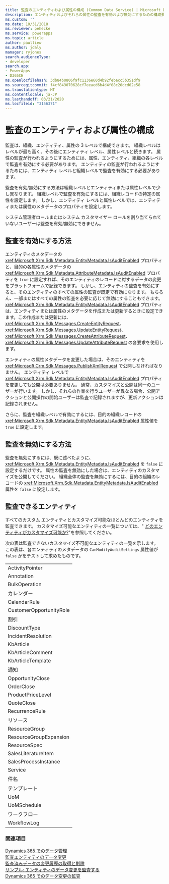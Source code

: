 ```yaml
---
title: 監査のエンティティおよび属性の構成 (Common Data Service) | Microsoft Docs
description: エンティティおよびそれらの属性の監査を有効および無効にするための構成要件について説明します。
ms.custom: ''
ms.date: 10/31/2018
ms.reviewer: pehecke
ms.service: powerapps
ms.topic: article
author: paulliew
ms.author: jdaly
manager: ryjones
search.audienceType:
- developer
search.app:
- PowerApps
- D365CE
ms.openlocfilehash: 3db84b0806f9fc1136e60d4b92febacc5b351df9
ms.sourcegitcommit: f4cf849070628cf7eeaed6b4d4f08c20dcd02e58
ms.translationtype: HT
ms.contentlocale: ja-JP
ms.lasthandoff: 03/21/2020
ms.locfileid: "3156371"
---
```

# <a name="configure-entities-and-attributes-for-auditing"></a>監査のエンティティおよび属性の構成

監査は、組織、エンティティ、属性の 3 レベルで構成できます。 組織レベルはレベルが最も高く、その後にエンティティ レベル、属性レベルと続きます。 属性の監査が行われるようにするためには、属性、エンティティ、組織の各レベルで監査を有効にする必要があります。 エンティティの監査が行われるようにするためには、エンティティ レベルと組織レベルで監査を有効にする必要があります。  
  
 監査を有効/無効にする方法は組織レベルとエンティティまたは属性レベルで少し異なります。 組織レベルで監査を有効にするには、組織レコードの特定の属性を設定します。 しかし、エンティティ レベルと属性レベルでは、エンティティまたは属性のメタデータのプロパティを設定します。  
  
 システム管理者ロールまたはシステム カスタマイザー ロールを割り当てられていないユーザーは監査を有効/無効にできません。  
  
## <a name="enabling-auditing"></a>監査を有効にする方法  

 エンティティのメタデータの <xref:Microsoft.Xrm.Sdk.Metadata.EntityMetadata.IsAuditEnabled> プロパティと、目的の各属性のメタデータの <xref:Microsoft.Xrm.Sdk.Metadata.AttributeMetadata.IsAuditEnabled> プロパティを `true` に設定すれば、そのエンティティのレコードに対するデータの変更をプラットフォームで記録できます。 しかし、エンティティの監査を有効にすると、そのエンティティのすべての属性の監査が既定で有効になります。 もちろん、一部またはすべての属性の監査を必要に応じて無効にすることもできます。 <xref:Microsoft.Xrm.Sdk.Metadata.EntityMetadata.IsAuditEnabled> プロパティは、エンティティまたは属性のメタデータを作成または更新するときに設定できます。この作成または更新には、<xref:Microsoft.Xrm.Sdk.Messages.CreateEntityRequest>、<xref:Microsoft.Xrm.Sdk.Messages.UpdateEntityRequest>、<xref:Microsoft.Xrm.Sdk.Messages.CreateAttributeRequest>、<xref:Microsoft.Xrm.Sdk.Messages.UpdateAttributeRequest> の各要求を使用します。  
  
 エンティティの属性メタデータを変更した場合は、そのエンティティを <xref:Microsoft.Crm.Sdk.Messages.PublishXmlRequest> で公開しなければなりません。 エンティティ レベルで <xref:Microsoft.Xrm.Sdk.Metadata.EntityMetadata.IsAuditEnabled> プロパティを変更しても公開は必要ありません。 通常、カスタマイズと公開は同一のユーザーが行います。 しかし、それらの作業を行うユーザーが異なる場合、公開アクションと公開操作の開始ユーザーは監査で記録されますが、更新アクションは記録されません。  
  
 さらに、監査を組織レベルで有効にするには、目的の組織レコードの <xref:Microsoft.Xrm.Sdk.Metadata.EntityMetadata.IsAuditEnabled> 属性値を `true` に設定します。  
  
## <a name="disabling-auditing"></a>監査を無効にする方法  
 監査を無効にするには、既に述べたように、<xref:Microsoft.Xrm.Sdk.Metadata.EntityMetadata.IsAuditEnabled> を `false` に設定するだけです。 属性の監査を無効にした場合は、エンティティのカスタマイズを公開してください。 組織全体の監査を無効にするには、目的の組織のレコードの <xref:Microsoft.Xrm.Sdk.Metadata.EntityMetadata.IsAuditEnabled> 属性を `false` に設定します。  
  
## <a name="entities-that-can-be-audited"></a>監査できるエンティティ  
 すべてのカスタム エンティティとカスタマイズ可能なほとんどのエンティティを監査できます。 カスタマイズ可能なエンティティの一覧については、" [どのエンティティがカスタマイズ可能か?](/dynamics365/customer-engagement/developer/which-entities-are-customizable)"を参照してください。  
  
 次の表は監査できないカスタマイズ不可能なエンティティの一覧を示します。 この表は、各エンティティのメタデータの `CanModifyAuditSettings` 属性値が `false` かをテストして求めたものです。  
  
||  
|-|  
|ActivityPointer|  
|Annotation|  
|BulkOperation|  
|カレンダー|  
|CalendarRule|  
|CustomerOpportunityRole|  
|割引|  
|DiscountType|  
|IncidentResolution|  
|KbArticle|  
|KbArticleComment|  
|KbArticleTemplate|  
|通知 |  
|OpportunityClose|  
|OrderClose|  
|ProductPriceLevel|  
|QuoteClose|  
|RecurrenceRule|  
|リソース |  
|ResourceGroup|  
|ResourceGroupExpansion|  
|ResourceSpec|  
|SalesLiteratureItem|  
|SalesProcessInstance|  
|Service|  
|件名​​|  
|テンプレート|  
|UoM|  
|UoMSchedule|  
|ワークフロー|  
|WorkflowLog|  
  
### <a name="see-also"></a>関連項目  
 [Dynamics 365 でのデータ管理](/dynamics365/customer-engagement/developer/manage-data)   
 [監査エンティティのデータ変更](/dynamics365/customer-engagement/developer/audit-entity-data-changes)   
 [監査済みデータの変更履歴の取得と削除](retrieve-and-delete-the-history-of-audited-data-changes.md)   
 [サンプル: エンティティのデータ変更を監査する](/dynamics365/customer-engagement/developer/sample-audit-entity-data-changes)   
 [Dynamics 365 でのデータ変更の監査](/dynamics365/customer-engagement/developer/audit-entity-data-changes)